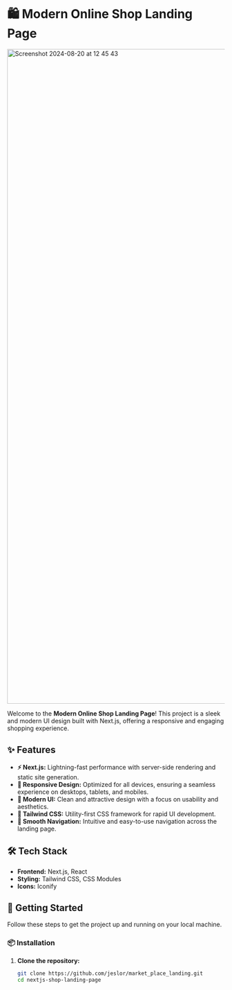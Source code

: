# 🛍️ Modern Online Shop Landing Page
<img width="1512" alt="Screenshot 2024-08-20 at 12 45 43" src="https://github.com/user-attachments/assets/cab8ef1e-e9ba-4ca7-8616-e8902358df55">


Welcome to the **Modern Online Shop Landing Page**! This project is a sleek and modern UI design built with Next.js, offering a responsive and engaging shopping experience.

## ✨ Features

- **⚡️ Next.js:** Lightning-fast performance with server-side rendering and static site generation.
- **📱 Responsive Design:** Optimized for all devices, ensuring a seamless experience on desktops, tablets, and mobiles.
- **🎨 Modern UI:** Clean and attractive design with a focus on usability and aesthetics.
- **🥳 Tailwind CSS:** Utility-first CSS framework for rapid UI development.
- **🔗 Smooth Navigation:** Intuitive and easy-to-use navigation across the landing page.

## 🛠️ Tech Stack

- **Frontend:** Next.js, React
- **Styling:** Tailwind CSS, CSS Modules
- **Icons:** Iconify

## 🚀 Getting Started

Follow these steps to get the project up and running on your local machine.

### 📦 Installation

1. **Clone the repository:**
   ```bash
   git clone https://github.com/jeslor/market_place_landing.git
   cd nextjs-shop-landing-page
